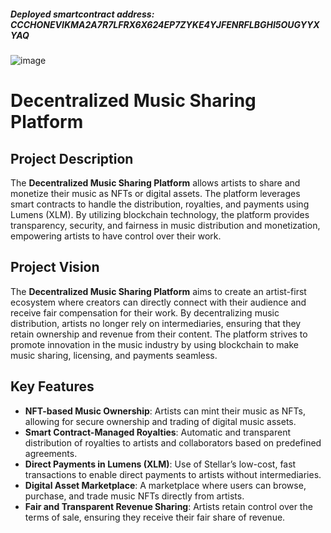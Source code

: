 ##### Deployed smartcontract address: CCCHONEVIKMA2A7R7LFRX6X624EP7ZYKE4YJFENRFLBGHI5OUGYYXYAQ
![image](https://github.com/user-attachments/assets/c21dae32-f86b-4617-b9d1-96ef6d9e2837)


# Decentralized Music Sharing Platform

## Project Description
The **Decentralized Music Sharing Platform** allows artists to share and monetize their music as NFTs or digital assets. The platform leverages smart contracts to handle the distribution, royalties, and payments using Lumens (XLM). By utilizing blockchain technology, the platform provides transparency, security, and fairness in music distribution and monetization, empowering artists to have control over their work.

## Project Vision
The **Decentralized Music Sharing Platform** aims to create an artist-first ecosystem where creators can directly connect with their audience and receive fair compensation for their work. By decentralizing music distribution, artists no longer rely on intermediaries, ensuring that they retain ownership and revenue from their content. The platform strives to promote innovation in the music industry by using blockchain to make music sharing, licensing, and payments seamless.

## Key Features
- **NFT-based Music Ownership**: Artists can mint their music as NFTs, allowing for secure ownership and trading of digital music assets.
- **Smart Contract-Managed Royalties**: Automatic and transparent distribution of royalties to artists and collaborators based on predefined agreements.
- **Direct Payments in Lumens (XLM)**: Use of Stellar’s low-cost, fast transactions to enable direct payments to artists without intermediaries.
- **Digital Asset Marketplace**: A marketplace where users can browse, purchase, and trade music NFTs directly from artists.
- **Fair and Transparent Revenue Sharing**: Artists retain control over the terms of sale, ensuring they receive their fair share of revenue.

